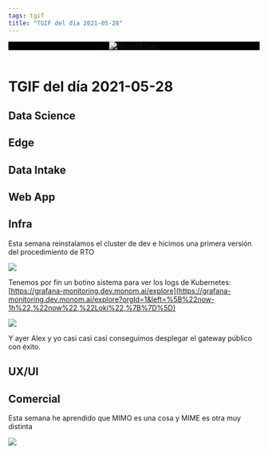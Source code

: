 ```yaml
---
tags: tgif
title: "TGIF del día 2021-05-28"
---
```


<header style="background-color: black;">
<a href="{{ '/' | url }}"><img src="{{ '/img/logo.png' | url }}" alt="MonoM logo"></a>
</header>

# TGIF del día 2021-05-28

## Data Science

## Edge

## Data Intake

## Web App

## Infra

Esta semana reinstalamos el cluster de dev e hicimos una primera versión del procedimiento de RTO

![](https://media.giphy.com/media/MtIPR6C5okdt6/giphy.gif)

Tenemos por fin un botino sistema para ver los logs de Kubernetes: [https://grafana-monitoring.dev.monom.ai/explore](https://grafana-monitoring.dev.monom.ai/explore?orgId=1&left=%5B%22now-1h%22,%22now%22,%22Loki%22,%7B%7D%5D)

![](https://media.giphy.com/media/l2Je1hz9TOQhjQZUc/giphy.gif)

Y ayer Alex y yo casi casi casi conseguimos desplegar el gateway público con éxito.

## UX/UI

## Comercial
Esta semana he aprendido que MIMO es una cosa y MIME es otra muy distinta

![](https://tenor.com/84e3.gif) 
